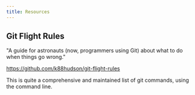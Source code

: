 ```yaml
---
title: Resources
---
```


## Git Flight Rules

"A guide for astronauts (now, programmers using Git) about what to do when things go wrong." 

<https://github.com/k88hudson/git-flight-rules> 

This is quite a comprehensive and maintained list of git commands, using the command line.